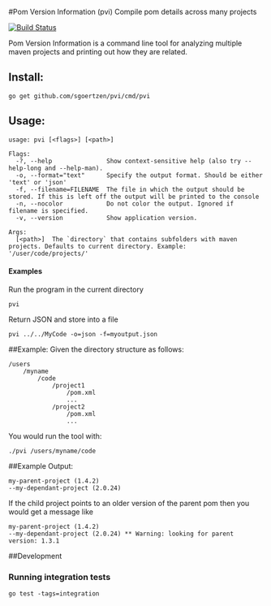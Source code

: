 #Pom Version Information (pvi)
Compile pom details across many projects

[![Build Status](https://travis-ci.org/sgoertzen/pvi.svg?branch=master)](https://travis-ci.org/sgoertzen/pvi)

Pom Version Information is a command line tool for analyzing multiple maven projects and printing out how they are related.

## Install:
```
go get github.com/sgoertzen/pvi/cmd/pvi
```

## Usage:
```
usage: pvi [<flags>] [<path>]

Flags:
  -?, --help               Show context-sensitive help (also try --help-long and --help-man).
  -o, --format="text"      Specify the output format. Should be either 'text' or 'json'
  -f, --filename=FILENAME  The file in which the output should be stored. If this is left off the output will be printed to the console
  -n, --nocolor            Do not color the output. Ignored if filename is specified.
  -v, --version            Show application version.

Args:
  [<path>]  The `directory` that contains subfolders with maven projects. Defaults to current directory. Example: '/user/code/projects/'
```

#### Examples
Run the program in the current directory
```
pvi 
```

Return JSON and store into a file
```
pvi ../../MyCode -o=json -f=myoutput.json
```

##Example:
Given the directory structure as follows:

```
/users
    /myname
        /code
            /project1
                /pom.xml
                ...
            /project2
                /pom.xml
                ...
```

You would run the tool with:
```
./pvi /users/myname/code
```

##Example Output:
```
my-parent-project (1.4.2)
--my-dependant-project (2.0.24)

```

If the child project points to an older version of the parent pom then you would get a message like
```
my-parent-project (1.4.2)
--my-dependant-project (2.0.24) ** Warning: looking for parent version: 1.3.1
```

##Development
### Running integration tests
```
go test -tags=integration
```
